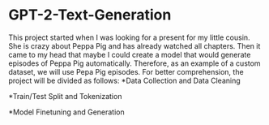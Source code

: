 # GPT-2-Text-Generation
This project started when I was looking for a present for my little cousin. She is crazy about Peppa Pig and has already watched all chapters. Then it came to my head that maybe I could create a model that would generate episodes of Peppa Pig automatically. Therefore, as an example of a custom dataset, we will use Pepa Pig episodes.
For better comprehension, the project will be divided as follows:
  *Data Collection and Data Cleaning
  
  *Train/Test Split and Tokenization
  
  *Model Finetuning and Generation
